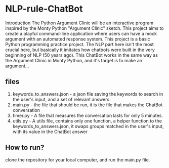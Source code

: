# NLP-rule-ChatBot

Introduction
The Python Argument Clinic will be an interactive program inspired by the Monty Python "Argument Clinic" sketch. 
This project aims to create a playful command-line application where users can have a mock argument with an automated response system.
This project is a basic Python programming practice project. The NLP part here isn't the most crucial here, but basically it imitates how chatbots were built in the very beginning of NLP (50 years ago). This ChatBot works in the same way as the Argument Clinic in Monty Python, and it's target is to make an argument...


## files
1. keywords_to_answers.json - a json file saving the keywords to search in the user's input, and a set of relevant 
answers. 
2. main.py - the file that should be run, it is the file that makes the ChatBot conversation
3. timer.py - A file that measures the conversation lasts for only 5 minutes. 
4. utils.py - A utils file, contains only one function, a helper function to the keywords_to_answers.json, it swaps 
groups matched in the user's input, with its value in the ChatBot answer

## How to run?
clone the repository for your local computer, and run the main.py file.